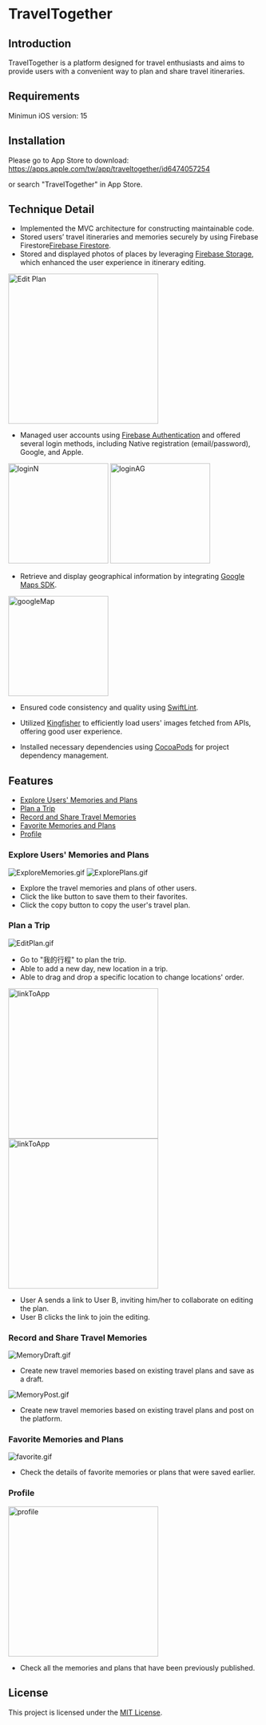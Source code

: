 # TravelTogether
## Introduction   
TravelTogether is a platform designed for travel enthusiasts and aims to provide users with a convenient way to plan and share travel itineraries.

## Requirements
Minimun iOS version: 15

## Installation
Please go to App Store to download:
https://apps.apple.com/tw/app/traveltogether/id6474057254

or search "TravelTogether" in App Store.

## Technique Detail
- Implemented the MVC architecture for constructing maintainable code.
- Stored users’ travel itineraries and memories securely by using Firebase Firestore[Firebase Firestore](https://firebase.google.com/docs/firestore).
- Stored and displayed photos of places by leveraging [Firebase Storage](https://firebase.google.com/docs/storage), which enhanced the user experience in itinerary editing.

<img src="./READMEgif/EditPlan.png" alt="Edit Plan" width="300">

- Managed user accounts using [Firebase Authentication](https://firebase.google.com/docs/auth) and offered several login methods, including Native registration (email/password), Google, and Apple.

<img src="./READMEgif/loginN.png" alt="loginN" width="200">  <img src="./READMEgif/loginAG.png" alt="loginAG" width="200">

- Retrieve and display geographical information by integrating [Google Maps SDK](https://developers.google.com/maps/documentation/ios-sdk/overview).

<img src="./READMEgif/googleMap.png" alt="googleMap" width="200">

- Ensured code consistency and quality using [SwiftLint](https://github.com/realm/SwiftLint).

- Utilized [Kingfisher](https://github.com/onevcat/Kingfisher) to efficiently load users' images fetched from APIs, offering good user experience.

- Installed necessary dependencies using [CocoaPods](https://cocoapods.org) for project dependency management.

## Features
- [Explore Users' Memories and Plans](#explore-users-memories-and-plans)
 - [Plan a Trip](#plan-a-trip)
 - [Record and Share Travel Memories](#record-and-share-travel-memories)
 - [Favorite Memories and Plans](#favorite-memories-and-plans)
 - [Profile](#profile)

### Explore Users' Memories and Plans

![ExploreMemories.gif](./READMEgif/exploreMemories.gif)
![ExplorePlans.gif](./READMEgif/explorePlans.gif)

- Explore the travel memories and plans of other users.
- Click the like button to save them to their favorites.
- Click the copy button to copy the user's travel plan.

### Plan a Trip

![EditPlan.gif](./READMEgif/EditPlan.gif)

- Go to "我的行程" to plan the trip.
- Able to add a new day, new location in a trip.
- Able to drag and drop a specific location to change locations' order.

<img src="./READMEgif/sendALink.gif" alt="linkToApp" width="300">  <img src="./READMEgif/linkToApp.gif" alt="linkToApp" width="300">

- User A sends a link to User B, inviting him/her to collaborate on editing the plan.
- User B clicks the link to join the editing.

### Record and Share Travel Memories
![MemoryDraft.gif](./READMEgif/MemoryDraft.gif)

- Create new travel memories based on existing travel plans and save as a draft.

![MemoryPost.gif](./READMEgif/MemoryPost.gif)

- Create new travel memories based on existing travel plans and post on the platform.

### Favorite Memories and Plans

![favorite.gif](./READMEgif/favoriteMP.gif)

- Check the details of favorite memories or plans that were saved earlier.

### Profile

<img src="./READMEgif/profile.png" alt="profile" width="300">

- Check all the memories and plans that have been previously published.

## License
This project is licensed under the [MIT License](LICENSE).